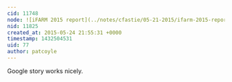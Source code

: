 ```yaml
---
cid: 11748
node: ![iFARM 2015 report](../notes/cfastie/05-21-2015/ifarm-2015-report)
nid: 11825
created_at: 2015-05-24 21:55:31 +0000
timestamp: 1432504531
uid: 77
author: patcoyle
---
```


Google story works nicely.